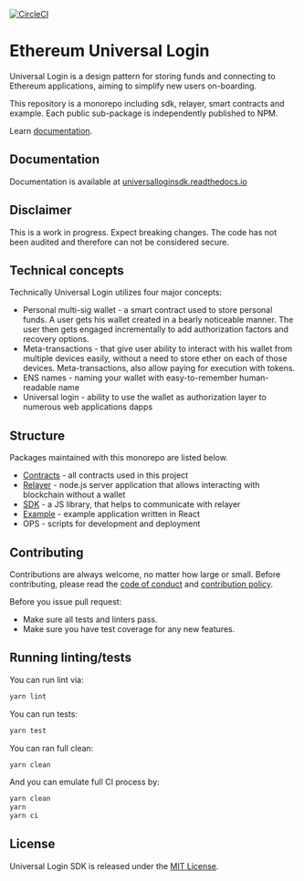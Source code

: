 [![CircleCI](https://circleci.com/gh/UniversalLogin/UniversalLoginSDK/tree/master.svg?style=svg)](https://circleci.com/gh/UniversalLogin/UniversalLoginSDK/tree/master)

# Ethereum Universal Login

Universal Login is a design pattern for storing funds and connecting to Ethereum applications, aiming to simplify new users on-boarding.

This repository is a monorepo including sdk, relayer, smart contracts and example. Each public sub-package is independently published to NPM.

Learn [documentation](https://universalloginsdk.readthedocs.io/en/latest/index.html).

## Documentation

Documentation is available at [universalloginsdk.readthedocs.io](https://universalloginsdk.readthedocs.io/en/latest/index.html)

## Disclaimer

This is a work in progress. Expect breaking changes. The code has not been audited and therefore can not be considered secure.

## Technical concepts
Technically Universal Login utilizes four major concepts:
- Personal multi-sig wallet - a smart contract used to store personal funds. A user gets his wallet created in a bearly noticeable manner. The user then gets engaged incrementally to add authorization factors and recovery options.
- Meta-transactions - that give user ability to interact with his wallet from multiple devices easily, without a need to store ether on each of those devices. Meta-transactions, also allow paying for execution with tokens.
- ENS names - naming your wallet with easy-to-remember human-readable name
- Universal login - ability to use the wallet as authorization layer to numerous web applications dapps

## Structure
Packages maintained with this monorepo are listed below.

- [Contracts](https://github.com/UniversalLogin/UniversalLoginSDK/tree/master/universal-login-contracts) - all contracts used in this project
- [Relayer](https://universalloginsdk.readthedocs.io/en/latest/relayer.html) - node.js server application that allows interacting with blockchain without a wallet
- [SDK](https://universalloginsdk.readthedocs.io/en/latest/sdk.html) - a JS library, that helps to communicate with relayer
- [Example](https://github.com/UniversalLogin/UniversalLoginSDK/blob/master/universal-login-example/README.md) - example application written in React
- OPS - scripts for development and deployment 


## Contributing

Contributions are always welcome, no matter how large or small. Before contributing, please read the [code of conduct](https://github.com/UniversalLogin/UniversalLoginSDK/blob/master/CODE_OF_CONDUCT.md) and [contribution policy](https://github.com/UniversalLogin/UniversalLoginSDK/blob/master/CONTRIBUTION.md).

Before you issue pull request:
* Make sure all tests and linters pass.
* Make sure you have test coverage for any new features.


## Running linting/tests

You can run lint via:

```sh
yarn lint
```

You can run tests:

```sh
yarn test
```

You can ran full clean:
```sh
yarn clean
```

And you can emulate full CI process by:
```sh
yarn clean
yarn
yarn ci
```

## License

Universal Login SDK is released under the [MIT License](https://opensource.org/licenses/MIT).
